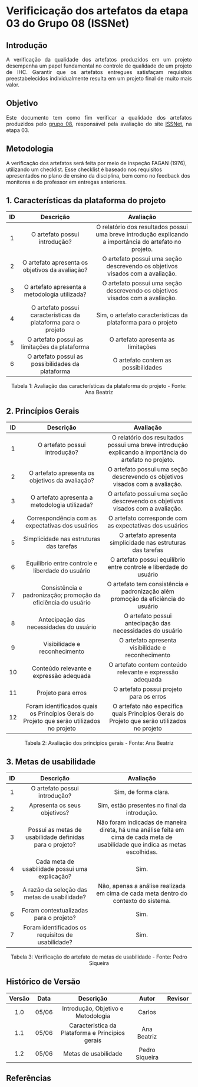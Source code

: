 # Verificicação dos artefatos da etapa 03 do Grupo 08 (ISSNet)

## Introdução
<p align="justify">
A verificação da qualidade dos artefatos produzidos em um projeto desempenha um papel fundamental no controle de qualidade de um projeto de IHC. Garantir que os artefatos entregues satisfaçam requisitos preestabelecidos individualmente resulta em um projeto final de muito mais valor.
</p>

## Objetivo
<p align="justify">
Este documento tem como fim verificar a qualidade dos artefatos produzidos pelo <a href="https://interacao-humano-computador.github.io/2023.1-ISSNet/">grupo 08</a>, responsável pela avaliação do site <a href="https://df.issnetonline.com.br/online/Login/Login.aspx?ReturnUrl=%2fonline">ISSNet</a>, na etapa 03.
</p>

## Metodologia
A verificação dos artefatos será feita por meio de inspeção FAGAN (1976), utilizando um checklist. Esse checklist é baseado nos requisitos apresentados no plano de ensino da disciplina, bem como no feedback dos monitores e do professor em entregas anteriores.

## 1. Características da plataforma do projeto

| ID | Descrição  | Avaliação |
|:--:|:----------:|:---------:|
| 1 | O artefato possui introdução? | O relatório dos resultados possui uma breve introdução explicando a importância do artefato no projeto. |
| 2 | O artefato apresenta os objetivos da avaliação? | O artefato possui uma seção descrevendo os objetivos visados com a avaliação. |
| 3 | O artefato apresenta a metodologia utilizada? | O artefato possui uma seção descrevendo os objetivos visados com a avaliação. |
| 4 | O artefato possui características da plataforma para o projeto| Sim, o artefato características da plataforma para o projeto|
| 5 | O artefato possui as limitações da plataforma | O artefato apresenta as limitações|
| 6 | O artefato possui as possibilidades da plataforma| O artefato contem as possibilidades|

<figcaption align="center">Tabela 1: Avaliação das características da plataforma do projeto - Fonte: Ana Beatriz</figcaption>

## 2. Princípios Gerais

| ID | Descrição  | Avaliação |
|:--:|:----------:|:---------:|
| 1 | O artefato possui introdução? | O relatório dos resultados possui uma breve introdução explicando a importância do artefato no projeto. |
| 2 | O artefato apresenta os objetivos da avaliação? | O artefato possui uma seção descrevendo os objetivos visados com a avaliação. |
| 3 | O artefato apresenta a metodologia utilizada? | O artefato possui uma seção descrevendo os objetivos visados com a avaliação. |
| 4| Correspondência com as expectativas dos usuários|O artefato corresponde com as expectativas dos usuários|
|5 | Simplicidade nas estruturas das tarefas| O artefato apresenta simplicidade nas estruturas das tarefas|
|6 | Equilíbrio entre controle e liberdade do usuário|O artefato possui equilíbrio entre controle e liberdade do usuário|
|7 | Consistência e padronização; promoção da eficiência do usuário |O artefato tem consistência e padronização além promoção da eficiência do usuário|
|8 | Antecipação das necessidades do usuário|O artefato possui antecipação das necessidades do usuário|
|9| Visibilidade e reconhecimento|O artefato apresenta visibilidade e reconhecimento|
| 10| Conteúdo relevante e expressão adequada|O artefato contem conteúdo relevante e expressão adequada|
| 11| Projeto para erros|O artefato possui projeto para os erros|
|12 |Foram identificados quais os Princípios Gerais do Projeto que serão utilizados no projeto|O artefato não especifica quais Princípios Gerais do Projeto que serão utilizados no projeto|

<figcaption align="center">Tabela 2: Avaliação dos princípios gerais - Fonte: Ana Beatriz</figcaption>

## 3. Metas de usabilidade

| ID | Descrição  | Avaliação |
|:--:|:----------:|:---------:|
| 1 | O artefato possui introdução? | Sim, de forma clara.|
| 2 | Apresenta os seus objetivos? | Sim, estão presentes no final da introdução. |
| 3 | Possui as metas de usabilidade definidas para o projeto? | Não foram indicadas de maneira direta, há uma análise feita em cima de cada meta de usabilidade que indica as metas escolhidas.|
| 4 | Cada meta de usabilidade possui uma explicação?|Sim.|
| 5 | A razão da seleção das metas de usabilidade?| Não, apenas a análise realizada em cima de cada meta dentro do contexto do sistema.|
| 6 | Foram contextualizadas para o projeto?| Sim.|
| 7 | Foram identificados os requisitos de usabilidade?| Sim. |

<figcaption align="center">Tabela 3: Verificação do artefato de metas de usabilidade - Fonte: Pedro Siqueira </figcaption>

## Histórico de Versão

| Versão | Data  |            Descrição              |     Autor      |    Revisor    |
|:------:|:-----:|:---------------------------------:|:--------------:|:-------------:|
|  1.0   | 05/06 | Introdução, Objetivo e Metodologia | Carlos | |
|  1.1   | 05/06 | Caracteristica da Plataforma e Princípios gerais | Ana Beatriz | |
|  1.2   | 05/06 | Metas de usabilidade | Pedro Siqueira | |


## Referências
